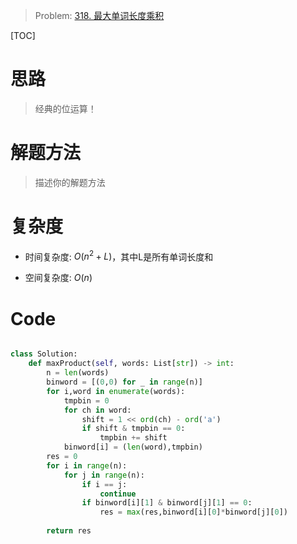 > Problem: [318. 最大单词长度乘积](https://leetcode.cn/problems/maximum-product-of-word-lengths/description/)

[TOC]

# 思路
> 经典的位运算！

# 解题方法
> 描述你的解题方法

# 复杂度
- 时间复杂度: $O(n^2 + L)$，其中L是所有单词长度和

- 空间复杂度: $O(n)$

# Code
```Python []

class Solution:
    def maxProduct(self, words: List[str]) -> int:
        n = len(words)
        binword = [(0,0) for _ in range(n)]
        for i,word in enumerate(words):
            tmpbin = 0
            for ch in word:
                shift = 1 << ord(ch) - ord('a')
                if shift & tmpbin == 0:
                    tmpbin += shift
            binword[i] = (len(word),tmpbin)
        res = 0
        for i in range(n):
            for j in range(n):
                if i == j:
                    continue
                if binword[i][1] & binword[j][1] == 0:
                    res = max(res,binword[i][0]*binword[j][0])
        
        return res

            
            



```
